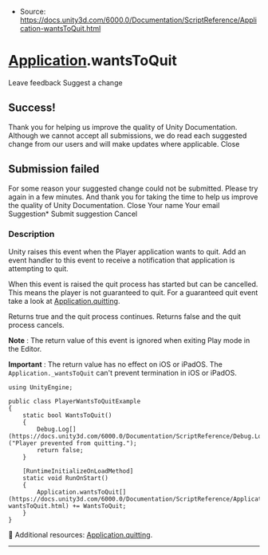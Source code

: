 * Source: https://docs.unity3d.com/6000.0/Documentation/ScriptReference/Application-wantsToQuit.html

#  [Application](https://docs.unity3d.com/6000.0/Documentation/ScriptReference/Application.html).wantsToQuit
Leave feedback
Suggest a change
## Success!
Thank you for helping us improve the quality of Unity Documentation. Although we cannot accept all submissions, we do read each suggested change from our users and will make updates where applicable.
Close
## Submission failed
For some reason your suggested change could not be submitted. Please <a>try again</a> in a few minutes. And thank you for taking the time to help us improve the quality of Unity Documentation.
Close
Your name Your email Suggestion* Submit suggestion
Cancel
### Description
Unity raises this event when the Player application wants to quit.
Add an event handler to this event to receive a notification that application is attempting to quit.  
  
When this event is raised the quit process has started but can be cancelled. This means the player is not guaranteed to quit. For a guaranteed quit event take a look at [Application.quitting](https://docs.unity3d.com/6000.0/Documentation/ScriptReference/Application-quitting.html).  
  
Returns true and the quit process continues. Returns false and the quit process cancels.  
  
**Note** : The return value of this event is ignored when exiting Play mode in the Editor.  
  
**Important** : The return value has no effect on iOS or iPadOS. The `Application._wantsToQuit` can't prevent termination in iOS or iPadOS. 
```
using UnityEngine;  
  
public class PlayerWantsToQuitExample
{
    static bool WantsToQuit()
    {
        Debug.Log[](https://docs.unity3d.com/6000.0/Documentation/ScriptReference/Debug.Log.html)("Player prevented from quitting.");
        return false;
    }  
  
    [RuntimeInitializeOnLoadMethod]
    static void RunOnStart()
    {
        Application.wantsToQuit[](https://docs.unity3d.com/6000.0/Documentation/ScriptReference/Application-wantsToQuit.html) += WantsToQuit;
    }
}

```

Additional resources: [Application.quitting](https://docs.unity3d.com/6000.0/Documentation/ScriptReference/Application-quitting.html).
* * *
